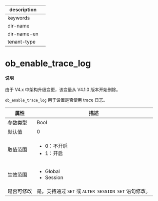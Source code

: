 |description||
|---|---|
|keywords||
|dir-name||
|dir-name-en||
|tenant-type||

# ob_enable_trace_log

<main id="notice" type='explain'>
<h4>说明</h4>
<p>由于 V4.x 中架构升级变更，该变量从 V4.1.0 版本开始删除。</p>
</main>

`ob_enable_trace_log` 用于设置是否使用 trace 日志。

| **属性**  |    **描述**     |
|-----------|-----------------|
| 参数类型    | Bool                    |
| 默认值      | 0                       |
| 取值范围    | <ul><li> 0：不开启</li>   <li> 1：开启</li></ul>        |
| 生效范围    | <ul><li>Global</li> <li>Session</li></ul>   |
| 是否可修改  | 是，支持通过 `SET` 或 `ALTER SESSION SET` 语句修改。|

